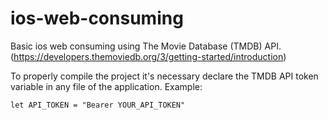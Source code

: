 # ios-web-consuming
Basic ios web consuming using The Movie Database (TMDB) API.
(https://developers.themoviedb.org/3/getting-started/introduction)

To properly compile the project it's necessary declare the TMDB API token variable in any file of the application. Example:

```
let API_TOKEN = "Bearer YOUR_API_TOKEN"
```
